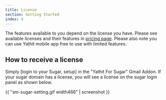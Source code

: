 ```yaml
---
title: License
section: Getting Started
index: 4
---
```


The features available to you depend on the license you have. Please see available licenses and their features in [pricing page](https://www.yathit.com/pricing.html). Please also note you can use Yathit mobile app free to use with limited features. 


## How to receive a license 

Simply [login to your Sugar, setup] in the "Yathit For Sugar" Gmail Addon. If your sugar domain has a license, you will see a license on the sugar login panel as shown below. 

{{ "sm-sugar-setting.gif width466" | screenshot }}

